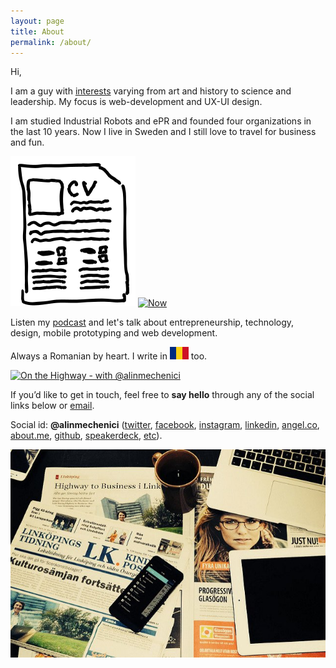 ```yaml
---
layout: page
title: About
permalink: /about/
---
```


<!-- [Citeste in <a href="http://alin.mechenici.ro/despre/">romana</a>.] 
-->
Hi, 

I am a guy with <a href="http://alin.mechenici.com/now">interests</a> varying from art and history to science and leadership. My focus is web-development and UX-UI design. 

I am studied Industrial Robots and ePR and founded four organizations in the last 10 years. Now I live in Sweden and I still love to travel for business and fun. 

<a href="http://alin.mechenici.com/cv.html">![](/images/cv2.svg)</a>
<a href="http://alin.mechenici.com/now"><img src="http://gilbraum.com/images/now.gif?crc=4136472459" alt="Now" style="width: 130px;"/></a>


Listen my <a href="http://alin.mechenici.com/podcast">podcast</a> and let's talk about entrepreneurship, technology, design, mobile prototyping and web development.


Always a Romanian by heart. I write in <a href="http://alin.mechenici.ro"> ![Romanian](/images/ro.png)</a> too.


<a href="http://alin.mechenici.com/podcast"><img src="http://alin.mechenici.com/images/onthehighway.jpg" alt="On the Highway - with @alinmechenici" style="width: 130px;"/></a>

If you’d like to get in touch, feel free to **say hello** through any of the social links below or <a href='mailto:alin@mechenici.ro'>email</a>.

Social id: **@alinmechenici** (<a href="http://www.twitter.com/alinmechenici">twitter</a>, <a href="http://www.facebook.com/alinmechenici"> facebook</a>, <a href="http://www.instagram.com/alinmechenici">instagram</a>, <a href="http://www.linkedin.com/in/alinmechenici">linkedin</a>, <a href="http://www.angel.co/@alinmechenici">angel.co</a>, <a href="http://www.about.me/alinmechenici">about.me</a>, <a href="https://github.com/alinmechenici"> github</a>, <a href="http://www.speakerdeck.com/alinmechenici">speakerdeck</a>, <a href="https://www.google.ro/search?q=alinmechenici&ie=UTF-8&oe=UTF-8&hl=en">etc</a>).


![News](images/highwaytobusinessinlinkoping.jpg)

